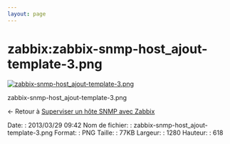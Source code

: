 ```yaml
---
layout: page
---
```


zabbix:zabbix-snmp-host\_ajout-template-3.png
=============================================

[![zabbix-snmp-host\_ajout-template-3.png](..//assets/media/zabbix/zabbix-snmp-host_ajout-template-3.png@cache=&w=900&h=434 "zabbix-snmp-host_ajout-template-3.png")](..//assets/media/zabbix/zabbix-snmp-host_ajout-template-3.png@cache= "Afficher le fichier original")

zabbix-snmp-host\_ajout-template-3.png

← Retour à [Superviser un hôte SNMP avec
Zabbix](../../zabbix/zabbix-snmp-host.html "zabbix:zabbix-snmp-host")

Date:
:   2013/03/29 09:42
Nom de fichier:
:   zabbix-snmp-host\_ajout-template-3.png
Format:
:   PNG
Taille:
:   77KB
Largeur:
:   1280
Hauteur:
:   618

